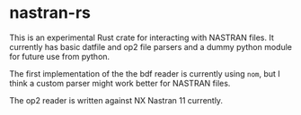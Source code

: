 # nastran-rs

This is an experimental Rust crate for interacting with NASTRAN files. It currently has basic
datfile and op2 file parsers and a dummy python module for future use from python.

The first implementation of the the bdf reader is currently using `nom`, but I think a custom parser might work better for 
NASTRAN files.

The op2 reader is written against NX Nastran 11 currently.
